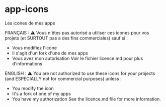 # app-icons
Les icones de mes apps 


FRANÇAIS : ⚠ Vous n'êtes pas autorisé a utiliser ces icones pour vos projets (et SURTOUT pas a des fins commerciales) sauf si :
- Vous modifiez l'icone
- Il s'agit d'un fork d'une de mes apps
- Vous avez mon autorisation 
Voir le fichier licence.md pour plus d'informations

ENGLISH : ⚠ You are not authorized to use these icons for your projects (and ESPECIALLY not for commercial purposes) unless :
- You modify the icon
- It's a fork of one of my apps
- You have my authorization 
See the licence.md file for more information.
